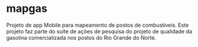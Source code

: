 # mapgas

Projeto de app Mobile para mapeamento de postos de combustíveis. Este projeto faz parte do suíte de ações de pesquisa do projeto de qualidade da gasolina comercializada nos postos do Rio Grande do Norte.

